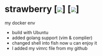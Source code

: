 # strawberry [![](https://images.microbadger.com/badges/version/arthurkiller/strawberry.svg)] [![](https://images.microbadger.com/badges/image/arthurkiller/strawberry.svg)]
my docker env

* build with Ubuntu
* added golang support (vim & complier)
* changed shell into fish now u can enjoy it
* I added my vimrc file from my github

